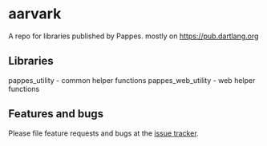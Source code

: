 # aarvark

A repo for libraries published by Pappes.  mostly on https://pub.dartlang.org

## Libraries

pappes_utility - common helper functions
pappes_web_utility - web helper functions

## Features and bugs

Please file feature requests and bugs at the [issue tracker][tracker].

[tracker]: https://github.com/pappes/aarvark/issues
